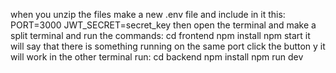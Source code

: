 when you unzip the files make a new .env file and include in it this:
PORT=3000
JWT_SECRET=secret_key
then open the terminal and make a split terminal and run the commands:
cd frontend 
npm install
npm start
it will say that there is something running on the same port click the button y it will work
in the other terminal run:
cd backend
npm install
npm run dev
